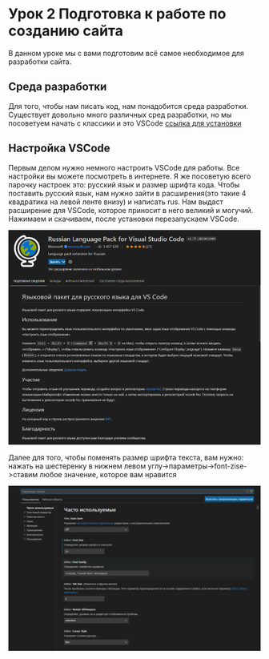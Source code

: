 # Урок 2 Подготовка к работе по созданию сайта

В данном уроке мы с вами подготовим всё самое необходимое для разработки сайта.

## Среда разработки

Для того, чтобы нам писать код, нам понадобится среда разработки. Существует довольно много различных сред разработки, но мы посоветуем начать с классики и это VSCode [ссылка для установки](https://code.visualstudio.com/download)

## Настройка VSCode

Первым делом нужно немного настроить VSCode для работы. Все настройки вы можете посмотреть в интернете. Я же посоветую всего парочку настроек это: русский язык и размер шрифта кода. Чтобы поставить русский язык, нам нужно зайти в расширения(это такие 4 квадратика на левой ленте внизу) и написать rus. Нам выдаст расширение для VSCode, которое приносит в него великий и могучий. Нажимаем и скачиваем, после установки перезапускаем VSCode.

![alt text](/assets/images/learn/lesson-1.2/rus.png)

Далее для того, чтобы поменять размер шрифта текста, вам нужно: нажать на шестеренку в нижнем левом углу->параметры->font-zise->ставим любое значение, которое вам нравится

![alt text](/assets/images/learn/lesson-1.2/fzvsc.png)